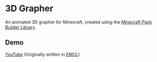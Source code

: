 # 3D Grapher
An animated 3D grapher for Minecraft, created using the [Minecraft Pack Builder Library](https://github.com/TheCymaera/mcpack-builder).

## Demo
[YouTube](https://youtu.be/sY0uiRyFe6s) (Originally written in [EMCL](https://heledron.com/tools/emcl-compiler/#source-url=./sample-programs/3dGrapher/))